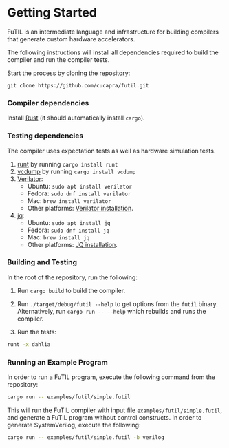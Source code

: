 # Getting Started

FuTIL is an intermediate language and infrastructure for building compilers
that generate custom hardware accelerators.

The following instructions will install all dependencies required to build
the compiler and run the compiler tests.

Start the process by cloning the repository:
```
git clone https://github.com/cucapra/futil.git
```

### Compiler dependencies
Install [Rust][rust] (it should automatically install `cargo`).

### Testing dependencies
The compiler uses expectation tests as well as hardware simulation tests.

1. [runt][] by running `cargo install runt`
2. [vcdump][] by running `cargo install vcdump`
3. [Verilator][]:
    - Ubuntu: `sudo apt install verilator`
    - Fedora: `sudo dnf install verilator`
    - Mac: `brew install verilator`
    - Other platforms: [Verilator installation][verilator-install].
4. [jq][]:
    - Ubuntu: `sudo apt install jq`
    - Fedora: `sudo dnf install jq`
    - Mac: `brew install jq`
    - Other platforms: [JQ installation][jq-install].

### Building and Testing

In the root of the repository, run the following:

1. Run `cargo build` to build the compiler.
2. Run `./target/debug/futil --help` to get options from the `futil` binary.
  Alternatively, run `cargo run -- --help` which rebuilds and runs the compiler.

3. Run the tests:
```bash
runt -x dahlia
```

### Running an Example Program

In order to run a FuTIL program, execute the following command from the repository:

```bash
cargo run -- examples/futil/simple.futil
```

This will run the FuTIL compiler with input file `examples/futil/simple.futil`, 
and generate a FuTIL program without control constructs.
In order to generate SystemVerilog, execute the following:

```bash
cargo run -- examples/futil/simple.futil -b verilog
```

[rust]: https://doc.rust-lang.org/cargo/getting-started/installation.html
[runt]: https://github.com/rachitnigam/runt
[vcdump]: https://github.com/sgpthomas/vcdump
[verilator]: https://www.veripool.org/wiki/verilator
[verilator-install]: https://www.veripool.org/projects/verilator/wiki/Installing
[jq]: https://stedolan.github.io/jq/
[jq-install]: https://stedolan.github.io/jq/
